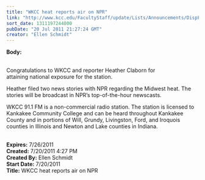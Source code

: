 ```yaml
---
title: "WKCC heat reports air on NPR"
link: "http://www.kcc.edu/FacultyStaff/update/Lists/Announcements/DispForm.aspx?ID=385"
sort_date: 1311197244000
pubDate: "20 Jul 2011 21:27:24 GMT"
creator: "Ellen Schmidt"
---
```


<div><b>Body:</b> <div class=ExternalClass584BFF3B088A4F488CB47514EB1CE10C>
<p><br>Congratulations to WKCC and reporter Heather Claborn for <br>attaining national exposure for the station. </p>
<p>Heather filed two news stories with NPR regarding the Midwest heat. The stories will be broadcast in NPR’s top-of-the-hour newscasts.</p>
<p>WKCC 91.1 FM is a non-commercial radio station. The station is licensed to Kankakee Community College and can be heard throughout Kankakee County and in portions of Will, Grundy, Livingston, Ford, and Iroquois counties in Illinois and Newton and Lake counties in Indiana.<br>    <br></p></div></div>
<div><b>Expires:</b> 7/26/2011</div>
<div><b>Created:</b> 7/20/2011 4:27 PM</div>
<div><b>Created By:</b> Ellen Schmidt</div>
<div><b>Start Date:</b> 7/20/2011</div>
<div><b>Title:</b> WKCC heat reports air on NPR</div>
